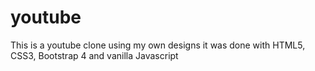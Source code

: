 # youtube
This is a youtube clone using my own designs 
it was done with HTML5, CSS3, Bootstrap 4 and vanilla Javascript
